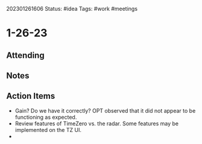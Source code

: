 202301261606
Status: #idea
Tags: #work #meetings 

# 1-26-23

## Attending


## Notes


## Action Items
- Gain? Do we have it correctly? OPT observed that it did not appear to be functioning as expected.
- Review features of TimeZero vs. the radar. Some features may be implemented on the TZ UI.
- 

